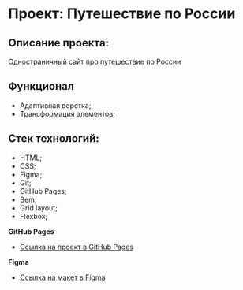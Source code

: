 # Проект: Путешествие по России

## Описание проекта:
Одностраничный сайт про путешествие по России

## Функционал
  * Адаптивная верстка;
  * Трансформация элементов;

## Стек технологий:
  * HTML;
  * CSS;
  * Figma;
  * Git;
  * GitHub Pages;
  * Bem;
  * Grid layout;
  * Flexbox;

**GitHub Pages**

* [Ссылка на проект в GitHub Pages]()

**Figma**

* [Ссылка на макет в Figma](https://www.figma.com/file/5S2WSbEFL6awjVWJ0NWL8Q/Sprint-3_-Russia-_-desktop-mobile?node-id=28503%3A0)

